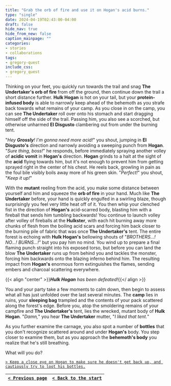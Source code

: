 ```yaml
---
title: "Grab the orb of fire and use it on Hogan's acid burns."
type: "single"
date: 2024-04-19T02:43:00-04:00
draft: false
hide_nav: true
hide_from_new: false
caption_mainpage: ""
categories:
- stories
- collaborations
tags:
- gregory-quest
include_css:
- gregory_quest
---
```


Thinking on your feet, you quickly run towards the trail and snag **The Undertaker's orb of fire** from off the ground, then continue down the trail a short distance further. **Hulk Hogan** is hot on your tail, but your **protein-infused body** is able to narrowly keep ahead of the behemoth as you strafe back towards what remains of your camp. As you close in on the camp, you can see **The Undertaker** roll over onto his stomach and start dragging himself off the side of the trail. Passing him, you also see a scorched, but otherwise unharmed **El Disgusto** clambering out from under the burning tent.

"*Hey **Grossly**! I'm gonna need more acid!*" you shout, jumping in **El Disgusto's** direction and narrowly avoiding a sweeping punch from **Hogan**. "*Sure thing, boss!*" he responds, before immediately spraying another volley of **acidic vomit** in **Hogan's** direction. **Hogan** grinds to a halt at the sight of the **acid** flying towards him, but it's not enough to prevent him from getting sprayed right in the center of his chest. He reels back, growling in pain as the foul bile visibly boils away more of his green skin. "*Perfect!*" you shout, "*Keep it up!*"

With the **mutant** reeling from the acid, you make some distance between yourself and him and squeeze the **orb of fire** in your hand. Much like **The Undertaker** before, your hand is quickly engulfed in a swirling blaze, though surprisingly you feel very little heat off of it. You then whip your clenched fist in the direction of **Hogan's** acid-scarred body, blasting him with a fireball that sends him tumbling backwards! You continue to launch volley after volley of fireballs at the **Hulkster**, with each hit burning away more chunks of flesh from the boiling acid scars and forcing him back closer to the burning pile of fabric that was once **The Undertaker's** tent. The entire forest is echoing with **Hulk Hogan's** bellowing shouts of "*BROTHERS...! NO...! BURNS...!*” but you pay him no mind. You wind up to prepare a final flaming punch straight into his exposed torso, but before you can land the blow **The Undertaker** runs up from behind you and tackles the monster, forcing him backwards onto the blazing inferno behind him. The resulting impact from **Hogan's** enormous form extinguishes the flames, sending embers and charcoal scattering everywhere.

{{< align "center" >}}***Hulk Hogan** has been defeated!*{{</ align >}} 

You and your party take a few moments to calm down, then begin to assess what all has just unfolded over the last several minutes. The **camp** lies in ruins, your **sleeping bag** trampled and the contents of your pack scattered along the forest's edge. Before you, atop the smoldering remains of your campfire and **The Undertaker's** tent, lies the wrecked, mutant body of **Hulk Hogan**. "*Damn,*" you hear **The Undertaker** mutter, "*I liked that tent.*" 

As you further examine the carnage, you also spot a number of **bottles** that you don't recognize scattered around and under **Hogan's** body. You step closer to examine them, but as you approach the **behemoth's body** you realize that he's still breathing.

What will you do?

[``> Keep a close eye on Hogan to make sure he doesn't get back up, and cautiously try to loot his bottles.``](../105)

|[``< Previous page``](../103)|[``< Back to the start``](../)|
|---|---|